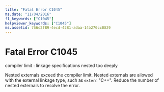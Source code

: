 ```yaml
---
title: "Fatal Error C1045"
ms.date: "11/04/2016"
f1_keywords: ["C1045"]
helpviewer_keywords: ["C1045"]
ms.assetid: 766c2f89-4ecd-4281-adaa-14b270cc0829
---
```

# Fatal Error C1045

compiler limit : linkage specifications nested too deeply

Nested externals exceed the compiler limit. Nested externals are allowed with the external linkage type, such as `extern` "C++". Reduce the number of nested externals to resolve the error.